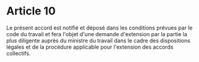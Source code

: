 # Article 10

  
Le présent accord est notifié et déposé dans les conditions prévues par le code du travail et fera l'objet d'une demande d'extension par la partie la plus diligente auprès du ministre du travail dans le cadre des dispositions légales et de la procédure applicable pour l'extension des accords collectifs.

